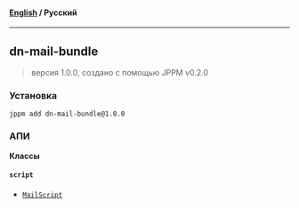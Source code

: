 #### [English](README.md) / **Русский**

---

## dn-mail-bundle
> версия 1.0.0, создано с помощью JPPM v0.2.0


### Установка
```
jppm add dn-mail-bundle@1.0.0
```

### АПИ
**Классы**

#### `script`

- [`MailScript`](https://github.com/jphp-compiler/develnext/blob/master/bundles/dn-mail-bundle/api-docs/classes/script/MailScript.ru.md)